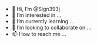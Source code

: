 - 👋 Hi, I’m @Sign393j
- 👀 I’m interested in ...
- 🌱 I’m currently learning ...
- 💞️ I’m looking to collaborate on ...
- 📫 How to reach me ...

<!---
Sign393j/Sign393j is a ✨ special ✨ repository because its `README.md` (this file) appears on your GitHub profile.
You can click the Preview link to take a look at your changes.
--->
